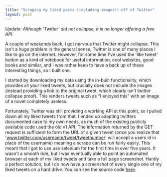 ```yaml
---
title: "Scraping my liked posts (including images!) off of Twitter"
layout: post
---
```


_Update: Although 'Twitter' did not collapse, it is no longer offering a free API._

A couple of weekends back, I got nervous that Twitter might collapse. This isn't a huge problem in the general sense, Twitter is one of many places I like to go on the internet. However, for some time I've used the 'like tweet' button as a kind of notebook for useful information, cool websites, good books and similar, and I was rather keen to have a back up of these interesting things, so I built one. <br>

I started by downloading my data using the in-built functionality, which provides all your liked tweets, but crucially does not include the images (instead providing a link to the original tweet, which clearly isn't twitter collapse proof). This renders tweets such as "I enjoyed this" with an image of a novel completely useless.

Fortunately, Twitter was still providing a working API at this point, so I pulled down all my liked tweets from that. I ended up adapting twitters documented case to my own needs, as much of the existing publicly available code used the old v1 API. The information returned by the GET request is sufficient to
form the URL of a given tweet (once you realize that 'www.twitter.com/username/tweet/tweetnumber' will accept a users id in place of the username) meaning a scrape can be run fairly easily. This meant that I got to use use selenium for the first time in over five years. It wasn't a smooth ride, but I was eventually able to point an automated browser at each of my liked tweets and take a full page screenshot. Hardly a perfect solution, but I do now have a screenshot of every single one of my liked tweets on a hard drive. You can see the source code [here](https://github.com/pc494/smlt).

